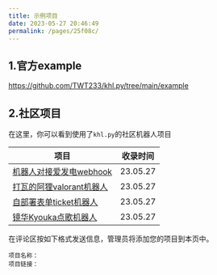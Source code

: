 ```yaml
---
title: 示例项目
date: 2023-05-27 20:46:49
permalink: /pages/25f08c/
---
```


## 1.官方example

https://github.com/TWT233/khl.py/tree/main/example

## 2.社区项目

在这里，你可以看到使用了`khl.py`的社区机器人项目

| 项目                                                         | 收录时间 |
| ------------------------------------------------------------ | -------- |
| [机器人对接爱发电webhook](https://github.com/musnows/Kook-Afd-Webhook-Bot) | 23.05.27 |
| [打瓦的阿狸valorant机器人](https://github.com/Valorant-Shop-CN/Kook-Valorant-Bot) | 23.05.27 |
| [自部署表单ticket机器人](https://github.com/musnows/Kook-Ticket-Bot) | 23.05.27 |
| [镜华Kyouka点歌机器人](https://github.com/shuyangzhang/Kyouka) | 23.05.27 |

在评论区按如下格式发送信息，管理员将添加您的项目到本页中。

~~~
项目名称：
项目链接：
~~~

